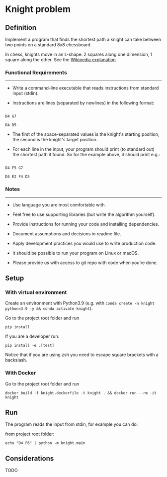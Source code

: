 # Knight problem

## Definition

Implement a program that finds the shortest path a knight can take between two points on a standard 8x8 chessboard.

In chess, knights move in an L-shape: 2 squares along one dimension, 1 square along the other. See the [Wikipedia explanation](https://en.wikipedia.org/wiki/Knight_(chess)#Movement)

### Functional Requirements

-----------------------

  - Write a command-line executable that reads instructions from standard input (stdin).

  - Instructions are lines (separated by newlines) in the following format:

```

D4 G7

D4 D5

```

  - The first of the space-separated values is the knight's starting position, the second is the knight's target position.

  - For each line in the input, your program should print (to standard out) the shortest path it found. So for the example above, it should print e.g.:

```

D4 F5 G7

D4 E2 F4 D5

```

### Notes

-----

  - Use language you are most comfortable with.

  - Feel free to use supporting libraries (but write the algorithm yourself).

  - Provide instructions for running your code and installing dependencies.

  - Document assumptions and decisions in readme file.

  - Apply development practices you would use to write production code.

  - It should be possible to run your program on Linux or macOS.

  - Please provide us with access to git repo with code when you're done.

## Setup
### With virtual environment
Create an environment with Python3.9 (e.g. with `conda create -n knight python=3.9 -y && conda activate knight`).

Go to the project root folder and run

```
pip install .
```

If you are a developer run:

```
pip install -e .[test]
```

Notice that if you are using zsh you need to escape square brackets with a backslash.

### With Docker
Go to the project root folder and run

```
docker build -f knight.dockerfile -t knight . && docker run --rm -it knight
``` 

## Run
The program reads the input from stdin, for example you can do:

from project root folder:

```
echo "D4 F6" | python -m knight.main
```

## Considerations
TODO